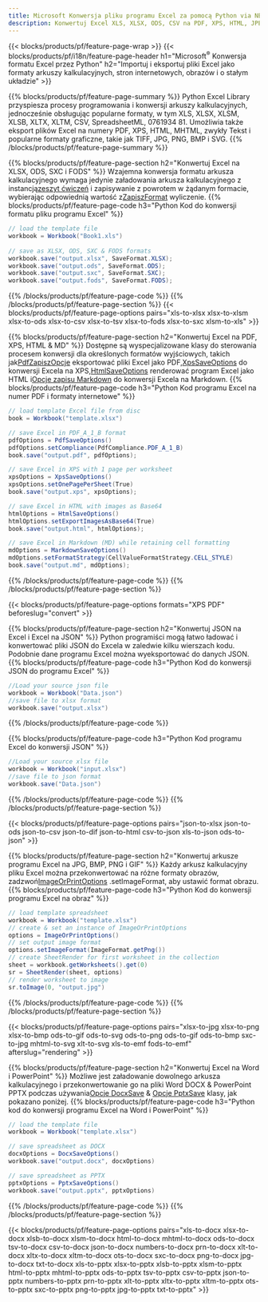 ```yaml
---
title: Microsoft Konwersja pliku programu Excel za pomocą Python via NET
description: Konwertuj Excel XLS, XLSX, ODS, CSV na PDF, XPS, HTML, JPEG, HTML i wiele innych popularnych formatów za pomocą zaledwie kilku linii kodu Python .
---
```

{{< blocks/products/pf/feature-page-wrap >}}
{{< blocks/products/pf/i18n/feature-page-header h1="Microsoft<sup>&reg;</sup> Konwersja formatu Excel przez Python" h2="Importuj i eksportuj pliki Excel jako formaty arkuszy kalkulacyjnych, stron internetowych, obrazów i o stałym układzie" >}}

{{% blocks/products/pf/feature-page-summary %}}
Python Excel Library przyspiesza procesy programowania i konwersji arkuszy kalkulacyjnych, jednocześnie obsługując popularne formaty, w tym XLS, XLSX, XLSM, XLSB, XLTX, XLTM, CSV, SpreadsheetML, 0761934 81. Umożliwia także eksport plików Excel na numery PDF, XPS, HTML, MHTML, zwykły Tekst i popularne formaty graficzne, takie jak TIFF, JPG, PNG, BMP i SVG.
{{% /blocks/products/pf/feature-page-summary %}}

{{% blocks/products/pf/feature-page-section h2="Konwertuj Excel na XLSX, ODS, SXC i FODS" %}}
 Wzajemna konwersja formatu arkusza kalkulacyjnego wymaga jedynie załadowania arkusza kalkulacyjnego z instancją[zeszyt ćwiczeń](https://reference.aspose.com/cells/python-net/aspose.cells/workbook/) i zapisywanie z powrotem w żądanym formacie, wybierając odpowiednią wartość z[ZapiszFormat](https://reference.aspose.com/cells/python-net/aspose.cells/saveformat/) wyliczenie.
{{% blocks/products/pf/feature-page-code h3="Python Kod do konwersji formatu pliku programu Excel" %}}

```cs
// load the template file
workbook = Workbook("Book1.xls")
  
// save as XLSX, ODS, SXC & FODS formats
workbook.save("output.xlsx", SaveFormat.XLSX);
workbook.save("output.ods", SaveFormat.ODS);
workbook.save("output.sxc", SaveFormat.SXC);
workbook.save("output.fods", SaveFormat.FODS);
```
{{% /blocks/products/pf/feature-page-code %}}
{{% /blocks/products/pf/feature-page-section %}}
{{< blocks/products/pf/feature-page-options pairs="xls-to-xlsx xlsx-to-xlsm xlsx-to-ods xlsx-to-csv xlsx-to-tsv xlsx-to-fods xlsx-to-sxc xlsm-to-xls" >}}


{{% blocks/products/pf/feature-page-section h2="Konwertuj Excel na PDF, XPS, HTML & MD" %}}
 Dostępne są wyspecjalizowane klasy do sterowania procesem konwersji dla określonych formatów wyjściowych, takich jak[PdfZapiszOpcje](https://reference.aspose.com/cells/python-net/aspose.cells/pdfsaveoptions/) eksportować pliki Excel jako PDF,[XpsSaveOptions](https://reference.aspose.com/cells/python-net/aspose.cells/xpssaveoptions/) do konwersji Excela na XPS,[HtmlSaveOptions](https://reference.aspose.com/cells/python-net/aspose.cells/htmlsaveoptions/) renderować program Excel jako HTML i[Opcje zapisu Markdown](https://reference.aspose.com/cells/python-net/aspose.cells/markdownsaveoptions/) do konwersji Excela na Markdown.
{{% blocks/products/pf/feature-page-code h3="Python Kod programu Excel na numer PDF i formaty internetowe" %}}

```cs
// load template Excel file from disc
book = Workbook("template.xlsx")

// save Excel in PDF_A_1_B format
pdfOptions = PdfSaveOptions()
pdfOptions.setCompliance(PdfCompliance.PDF_A_1_B)
book.save("output.pdf", pdfOptions);

// save Excel in XPS with 1 page per worksheet
xpsOptions = XpsSaveOptions()
xpsOptions.setOnePagePerSheet(True)
book.save("output.xps", xpsOptions);

// save Excel in HTML with images as Base64
htmlOptions = HtmlSaveOptions()
htmlOptions.setExportImagesAsBase64(True)
book.save("output.html", htmlOptions);

// save Excel in Markdown (MD) while retaining cell formatting
mdOptions = MarkdownSaveOptions()
mdOptions.setFormatStrategy(CellValueFormatStrategy.CELL_STYLE)
book.save("output.md", mdOptions);
```
{{% /blocks/products/pf/feature-page-code %}}
{{% /blocks/products/pf/feature-page-section %}}

{{< blocks/products/pf/feature-page-options formats="XPS PDF" beforeslug="convert" >}}

{{% blocks/products/pf/feature-page-section h2="Konwertuj JSON na Excel i Excel na JSON" %}}
Python programiści mogą łatwo ładować i konwertować pliki JSON do Excela w zaledwie kilku wierszach kodu. Podobnie dane programu Excel można wyeksportować do danych JSON.
{{% blocks/products/pf/feature-page-code h3="Python Kod do konwersji JSON do programu Excel" %}}
```cs
//Load your source json file
workbook = Workbook("Data.json")
//save file to xlsx format
workbook.save("output.xlsx")
```
{{% /blocks/products/pf/feature-page-code %}}

{{% blocks/products/pf/feature-page-code h3="Python Kod programu Excel do konwersji JSON" %}}
```cs
//Load your source xlsx file
workbook = Workbook("input.xlsx")
//save file to json format
workbook.save("Data.json")
```
{{% /blocks/products/pf/feature-page-code %}}
{{% /blocks/products/pf/feature-page-section %}}

{{< blocks/products/pf/feature-page-options pairs="json-to-xlsx json-to-ods json-to-csv json-to-dif json-to-html csv-to-json xls-to-json ods-to-json" >}}

{{% blocks/products/pf/feature-page-section h2="Konwertuj arkusze programu Excel na JPG, BMP, PNG i GIF" %}}
 Każdy arkusz kalkulacyjny pliku Excel można przekonwertować na różne formaty obrazów, zadzwoń[ImageOrPrintOptions](https://reference.aspose.com/cells/python-net/aspose.cells.rendering/imageorprintoptions/) .setImageFormat, aby ustawić format obrazu.
{{% blocks/products/pf/feature-page-code h3="Python Kod do konwersji programu Excel na obraz" %}}
```cs
// load template spreadsheet
workbook = Workbook("template.xlsx")
// create & set an instance of ImageOrPrintOptions
options = ImageOrPrintOptions()
// set output image format
options.setImageFormat(ImageFormat.getPng())
// create SheetRender for first worksheet in the collection
sheet = workbook.getWorksheets().get(0)
sr = SheetRender(sheet, options)
// render worksheet to image
sr.toImage(0, "output.jpg")
```
{{% /blocks/products/pf/feature-page-code %}}
{{% /blocks/products/pf/feature-page-section %}}

{{< blocks/products/pf/feature-page-options pairs="xlsx-to-jpg xlsx-to-png xlsx-to-bmp ods-to-gif ods-to-svg ods-to-png ods-to-gif ods-to-bmp sxc-to-jpg mhtml-to-svg xlt-to-svg xls-to-emf fods-to-emf" afterslug="rendering" >}}

{{% blocks/products/pf/feature-page-section h2="Konwertuj Excel na Word i PowerPoint" %}}
 Możliwe jest załadowanie dowolnego arkusza kalkulacyjnego i przekonwertowanie go na pliki Word DOCX & PowerPoint PPTX podczas używania[Opcje DocxSave](https://reference.aspose.com/cells/python-net/aspose.cells/docxsaveoptions/) & [Opcje PptxSave](https://reference.aspose.com/cells/python-net/aspose.cells/pptxsaveoptions/) klasy, jak pokazano poniżej.
{{% blocks/products/pf/feature-page-code h3="Python kod do konwersji programu Excel na Word i PowerPoint" %}}
```cs
// load the template file
workbook = Workbook("template.xlsx")

// save spreadsheet as DOCX
docxOptions = DocxSaveOptions()
workbook.save("output.docx", docxOptions)

// save spreadsheet as PPTX
pptxOptions = PptxSaveOptions()
workbook.save("output.pptx", pptxOptions)
```
{{% /blocks/products/pf/feature-page-code %}}
{{% /blocks/products/pf/feature-page-section %}}

{{< blocks/products/pf/feature-page-options pairs="xls-to-docx xlsx-to-docx xlsb-to-docx xlsm-to-docx html-to-docx mhtml-to-docx ods-to-docx tsv-to-docx csv-to-docx json-to-docx numbers-to-docx prn-to-docx xlt-to-docx xltx-to-docx xltm-to-docx ots-to-docx sxc-to-docx png-to-docx jpg-to-docx txt-to-docx xls-to-pptx xlsx-to-pptx xlsb-to-pptx xlsm-to-pptx html-to-pptx mhtml-to-pptx ods-to-pptx tsv-to-pptx csv-to-pptx json-to-pptx numbers-to-pptx prn-to-pptx xlt-to-pptx xltx-to-pptx xltm-to-pptx ots-to-pptx sxc-to-pptx png-to-pptx jpg-to-pptx txt-to-pptx" >}}
